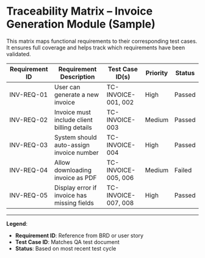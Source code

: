 #  Traceability Matrix – Invoice Generation Module (Sample)

This matrix maps functional requirements to their corresponding test cases. It ensures full coverage and helps track which requirements have been validated.

| Requirement ID | Requirement Description                       | Test Case ID(s)         | Priority | Status  |
|----------------|-----------------------------------------------|-------------------------|----------|---------|
| INV-REQ-01     | User can generate a new invoice               | TC-INVOICE-001, 002     | High     | Passed  |
| INV-REQ-02     | Invoice must include client billing details   | TC-INVOICE-003          | Medium   | Passed  |
| INV-REQ-03     | System should auto-assign invoice number      | TC-INVOICE-004          | High     | Passed  |
| INV-REQ-04     | Allow downloading invoice as PDF              | TC-INVOICE-005, 006     | Medium   | Failed  |
| INV-REQ-05     | Display error if invoice has missing fields   | TC-INVOICE-007, 008     | High     | Passed  |

---

 **Legend**:  
-  **Requirement ID**: Reference from BRD or user story  
-  **Test Case ID**: Matches QA test document  
-  **Status**: Based on most recent test cycle  
